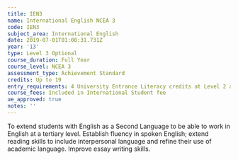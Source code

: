 ```yaml
---
title: IEN3
name: International English NCEA 3
code: IEN3
subject_area: International English
date: 2019-07-01T01:08:31.731Z
year: '13'
type: Level 3 Optional
course_duration: Full Year
course_level: NCEA 3
assessment_type: Achievement Standard
credits: Up to 19
entry_requirements: 4 University Entrance Literacy credits at Level 2 and HOF/TIC approval.
course_fees: Included in International Student fee
ue_approved: true
notes: ''
---
```

To extend students with English as a Second Language to be able to work in English at a tertiary level. Establish fluency in spoken English; extend reading skills to include interpersonal language and refine their use of academic language. Improve essay writing skills.
